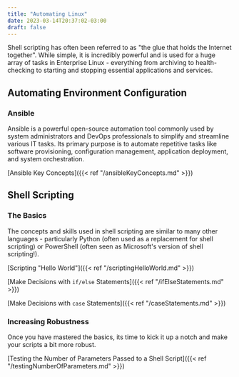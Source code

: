 ```yaml
---
title: "Automating Linux"
date: 2023-03-14T20:37:02-03:00
draft: false 
---
```


Shell scripting has often been referred to as "the glue that holds the Internet together".  While simple, it is incredibly powerful and is used for a huge array of tasks in Enterprise Linux - everything from archiving to health-checking to starting and stopping essential applications and services.

## Automating Environment Configuration
### Ansible
Ansible is a powerful open-source automation tool commonly used by system administrators and DevOps professionals to simplify and streamline various IT tasks. Its primary purpose is to automate repetitive tasks like software provisioning, configuration management, application deployment, and system orchestration.

[Ansible Key Concepts]({{< ref "/ansibleKeyConcepts.md" >}})

## Shell Scripting
### The Basics
The concepts and skills used in shell scripting are similar to many other languages - particularly Python (often used as a replacement for shell scripting) or PowerShell (often seen as Microsoft's version of shell scripting!).

[Scripting "Hello World"]({{< ref "/scriptingHelloWorld.md" >}})

[Make Decisions with `if/else` Statements]({{< ref "/ifElseStatements.md" >}})

[Make Decisions with `case` Statements]({{< ref "/caseStatements.md" >}})

### Increasing Robustness 
Once you have mastered the basics, its time to kick it up a notch and make your scripts a bit more robust.

[Testing the Number of Parameters Passed to a Shell Script]({{< ref "/testingNumberOfParameters.md" >}})
